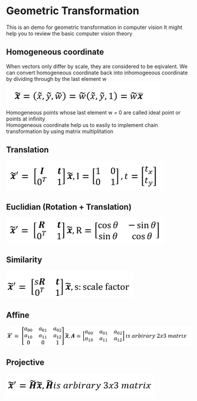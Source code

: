# Geometric Transformation
This is an demo for geometric transformation in computer vision
It might help you to review the basic computer vision theory

## Homogeneous coordinate
When vectors only differ by scale, they are considered to be eqivalent.
We can convert homogeneous coordinate back into inhomogeeous coordinate by dividing through by the last element w   
![f1.png]( https://github.com/Hsu-Li-Yang/Computer-Vision-ECE-415-/blob/main/Geometric%20Transformation/img/f1.png)
Homogeneous points whose last element w = 0 are called ideal point or points at infinity   
Homogeneous coordinate help us to easily to implement chain transformation by using matrix multiplitation
## Translation
![f2.png]( https://github.com/Hsu-Li-Yang/Computer-Vision-ECE-415-/blob/main/Geometric%20Transformation/img/f2.png)
## Euclidian (Rotation + Translation)
![f3.png]( https://github.com/Hsu-Li-Yang/Computer-Vision-ECE-415-/blob/main/Geometric%20Transformation/img/f3.png)
## Similarity
![f4.png]( https://github.com/Hsu-Li-Yang/Computer-Vision-ECE-415-/blob/main/Geometric%20Transformation/img/f4.png)
## Affine
![f5.png]( https://github.com/Hsu-Li-Yang/Computer-Vision-ECE-415-/blob/main/Geometric%20Transformation/img/f5.png)
## Projective
![f6.png]( https://github.com/Hsu-Li-Yang/Computer-Vision-ECE-415-/blob/main/Geometric%20Transformation/img/f6.png)
